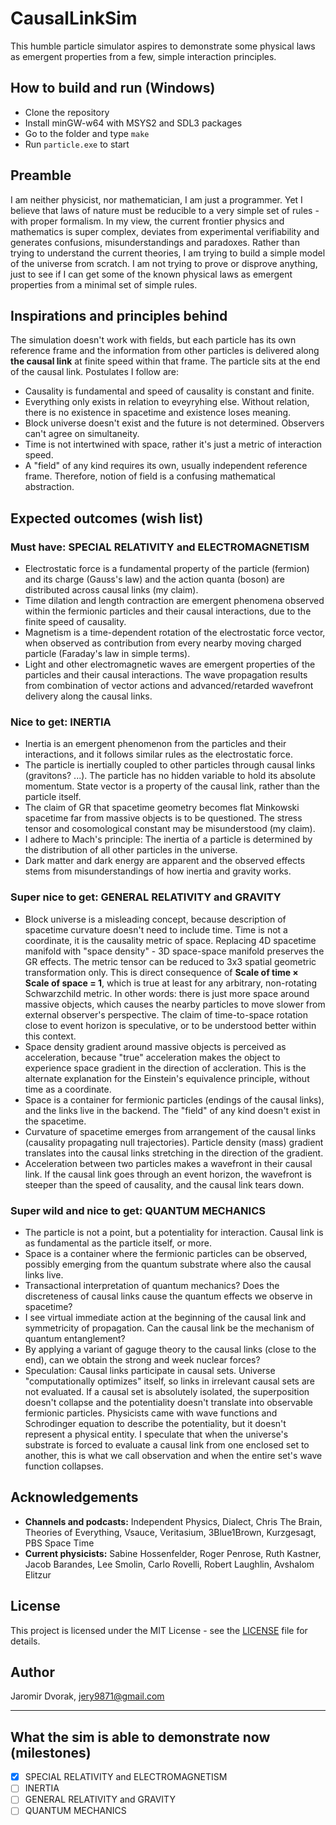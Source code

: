 # CausalLinkSim

This humble particle simulator aspires to demonstrate some physical laws as emergent properties from a few, simple interaction principles.

## How to build and run (Windows)

- Clone the repository
- Install minGW-w64 with MSYS2 and SDL3 packages
- Go to the folder and type `make`
- Run `particle.exe` to start

## Preamble

I am neither physicist, nor mathematician, I am just a programmer. Yet I believe that laws of nature must be reducible to a very simple set of rules - with proper formalism. In my view, the current frontier physics and mathematics is super complex, deviates from experimental verifiability and generates confusions, misunderstandings and paradoxes. Rather than trying to understand the current theories, I am trying to build a simple model of the universe from scratch. I am not trying to prove or disprove anything, just to see if I can get some of the known physical laws as emergent properties from a minimal set of simple rules.

## Inspirations and principles behind

The simulation doesn't work with fields, but each particle has its own reference frame and the information from other particles is delivered along **the causal link** at finite speed within that frame. The particle sits at the end of the causal link. Postulates I follow are:

- Causality is fundamental and speed of causality is constant and finite.
- Everything only exists in relation to eveyryhing else. Without relation, there is no existence in spacetime and existence loses meaning.
- Block universe doesn't exist and the future is not determined. Observers can't agree on simultaneity.
- Time is not intertwined with space, rather it's just a metric of interaction speed.
- A "field" of any kind requires its own, usually independent reference frame. Therefore, notion of field is a confusing mathematical abstraction.

## Expected outcomes (wish list)

### Must have: SPECIAL RELATIVITY and ELECTROMAGNETISM

- Electrostatic force is a fundamental property of the particle (fermion) and its charge (Gauss's law) and the action quanta (boson) are distributed across causal links (my claim).
- Time dilation and length contraction are emergent phenomena observed within the fermionic particles and their causal interactions, due to the finite speed of causality.
- Magnetism is a time-dependent rotation of the electrostatic force vector, when observed as contribution from every nearby moving charged particle (Faraday's law in simple terms).
- Light and other electromagnetic waves are emergent properties of the particles and their causal interactions. The wave propagation results from combination of vector actions and advanced/retarded wavefront delivery along the causal links.

### Nice to get: INERTIA

- Inertia is an emergent phenomenon from the particles and their interactions, and it follows similar rules as the electrostatic force.
- The particle is inertially coupled to other particles through causal links (gravitons? ...). The particle has no hidden variable to hold its absolute momentum. State vector is a property of the causal link, rather than the particle itself.
- The claim of GR that spacetime geometry becomes flat Minkowski spacetime far from massive objects is to be questioned. The stress tensor and cosomological constant may be misunderstood (my claim).
- I adhere to Mach's principle: The inertia of a particle is determined by the distribution of all other particles in the universe.
- Dark matter and dark energy are apparent and the observed effects stems from misunderstandings of how inertia and gravity works.

### Super nice to get: GENERAL RELATIVITY and GRAVITY

- Block universe is a misleading concept, because description of spacetime curvature doesn't need to include time. Time is not a coordinate, it is the causality metric of space. Replacing 4D spacetime manifold with "space density" - 3D space-space manifold preserves the GR effects. The metric tensor can be reduced to 3x3 spatial geometric transformation only. This is direct consequence of **Scale of time × Scale of space = 1**, which is true at least for any arbitrary, non-rotating Schwarzchild metric. In other words: there is just more space around massive objects, which causes the nearby particles to move slower from external observer's perspective. The claim of time-to-space rotation close to event horizon is speculative, or to be understood better within this context.
- Space density gradient around massive objects is perceived as acceleration, because "true" acceleration makes the object to experience space gradient in the direction of accleration. This is the alternate explanation for the Einstein's equivalence principle, without time as a coordinate.
- Space is a container for fermionic particles (endings of the causal links), and the links live in the backend. The "field" of any kind doesn't exist in the spacetime.
- Curvature of spacetime emerges from arrangement of the causal links (causality propagating null trajectories). Particle density (mass) gradient translates into the causal links stretching in the direction of the gradient.
- Acceleration between two particles makes a wavefront in their causal link. If the causal link goes through an event horizon, the wavefront is steeper than the speed of causality, and the causal link tears down.

### Super wild and nice to get: QUANTUM MECHANICS

- The particle is not a point, but a potentiality for interaction. Causal link is as fundamental as the particle itself, or more.
- Space is a container where the fermionic particles can be observed, possibly emerging from the quantum substrate where also the causal links live.
- Transactional interpretation of quantum mechanics? Does the discreteness of causal links cause the quantum effects we observe in spacetime?
- I see virtual immediate action at the beginning of the causal link and symmetricity of propagation. Can the causal link be the mechanism of quantum entanglement?
- By applying a variant of gaguge theory to the causal links (close to the end), can we obtain the strong and week nuclear forces?
- Speculation: Causal links participate in causal sets. Universe "computationally optimizes" itself, so links in irrelevant causal sets are not evaluated. If a causal set is absolutely isolated, the superposition doesn't collapse and the potentiality doesn't translate into observable fermionic particles. Physicists came with wave functions and Schrodinger equation to describe the potentiality, but it doesn't represent a physical entity. I speculate that when the universe's substrate is forced to evaluate a causal link from one enclosed set to another, this is what we call observation and when the entire set's wave function collapses.

## Acknowledgements

- **Channels and podcasts:** Independent Physics, Dialect, Chris The Brain, Theories of Everything, Vsauce, Veritasium, 3Blue1Brown, Kurzgesagt, PBS Space Time
- **Current physicists:** Sabine Hossenfelder, Roger Penrose, Ruth Kastner, Jacob Barandes, Lee Smolin, Carlo Rovelli, Robert Laughlin, Avshalom Elitzur

## License

This project is licensed under the MIT License - see the [LICENSE](LICENSE) file for details.

## Author

Jaromir Dvorak, jery9871@gmail.com

---

## What the sim is able to demonstrate now (milestones)

- [x] SPECIAL RELATIVITY and ELECTROMAGNETISM
- [ ] INERTIA
- [ ] GENERAL RELATIVITY and GRAVITY
- [ ] QUANTUM MECHANICS
